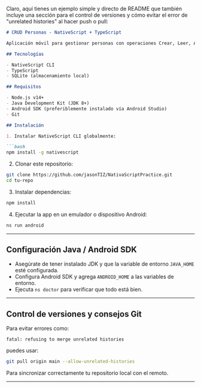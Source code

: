 Claro, aquí tienes un ejemplo simple y directo de README que también incluye una sección para el control de versiones y cómo evitar el error de "unrelated histories" al hacer push o pull:

````markdown
# CRUD Personas - NativeScript + TypeScript

Aplicación móvil para gestionar personas con operaciones Crear, Leer, Actualizar y Eliminar (CRUD) utilizando NativeScript y TypeScript.

## Tecnologías

- NativeScript CLI
- TypeScript
- SQLite (almacenamiento local)

## Requisitos

- Node.js v14+
- Java Development Kit (JDK 8+)
- Android SDK (preferiblemente instalado vía Android Studio)
- Git

## Instalación

1. Instalar NativeScript CLI globalmente:

```bash
npm install -g nativescript
````

2. Clonar este repositorio:

```bash
git clone https://github.com/jasonTIZ/NativaScriptPractice.git
cd tu-repo
```

3. Instalar dependencias:

```bash
npm install
```

4. Ejecutar la app en un emulador o dispositivo Android:

```bash
ns run android
```

---

## Configuración Java / Android SDK

* Asegúrate de tener instalado JDK y que la variable de entorno `JAVA_HOME` esté configurada.
* Configura Android SDK y agrega `ANDROID_HOME` a las variables de entorno.
* Ejecuta `ns doctor` para verificar que todo está bien.

---

## Control de versiones y consejos Git

Para evitar errores como:

```
fatal: refusing to merge unrelated histories
```

puedes usar:

```bash
git pull origin main --allow-unrelated-histories
```

Para sincronizar correctamente tu repositorio local con el remoto.

---





